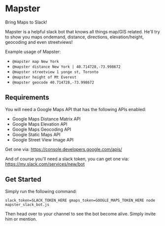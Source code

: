 # Mapster
Bring Maps to Slack!

Mapster is a helpful slack bot that knows all things map/GIS related.  He'll try to show you maps ondemand, distance, directions, elevation/height, geocoding and even streetviews!

Example usage of Mapster:

- `@mapster map New York`
- `@mapster distance New York | 40.714728,-73.998672`
- `@mapster streetview 1 yonge st, Toronto`
- `@mapster height of Mt Everest`
- `@mapster geocode 40.714728,-73.998672`

## Requirements
You will need a Google Maps API that has the following APIs enabled:

- Google Maps Distance Matrix API
- Google Maps Elevation API
- Google Maps Geocoding API
- Google Static Maps API 		
- Google Street View Image API

Get one via:
https://console.developers.google.com/apis/

And of course you'll need a slack token, you can get one via:
https://my.slack.com/services/new/bot

## Get Started
Simply run the following command:

`slack_token=SLACK_TOKEN_HERE gmaps_token=GOOGLE_MAPS_TOKEN_HERE node mapster_slack_bot.js`

Then head over to your channel to see the bot become alive.  Simply invite him or mention.
